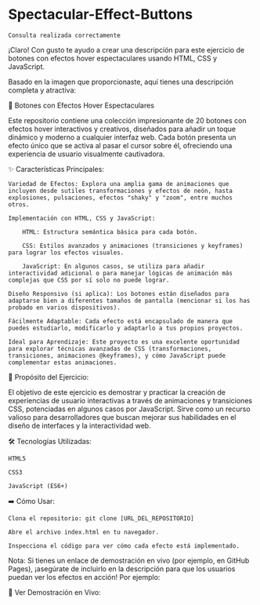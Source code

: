 # Spectacular-Effect-Buttons
    Consulta realizada correctamente

¡Claro! Con gusto te ayudo a crear una descripción para este ejercicio de botones con efectos hover espectaculares usando HTML, CSS y JavaScript.

Basado en la imagen que proporcionaste, aquí tienes una descripción completa y atractiva:

🚀 Botones con Efectos Hover Espectaculares

Este repositorio contiene una colección impresionante de 20 botones con efectos hover interactivos y creativos, diseñados para añadir un toque dinámico y moderno a cualquier interfaz web. Cada botón presenta un efecto único que se activa al pasar el cursor sobre él, ofreciendo una experiencia de usuario visualmente cautivadora.

✨ Características Principales:

    Variedad de Efectos: Explora una amplia gama de animaciones que incluyen desde sutiles transformaciones y efectos de neón, hasta explosiones, pulsaciones, efectos "shaky" y "zoom", entre muchos otros.

    Implementación con HTML, CSS y JavaScript:

        HTML: Estructura semántica básica para cada botón.

        CSS: Estilos avanzados y animaciones (transiciones y keyframes) para lograr los efectos visuales.

        JavaScript: En algunos casos, se utiliza para añadir interactividad adicional o para manejar lógicas de animación más complejas que CSS por sí solo no puede lograr.

    Diseño Responsivo (si aplica): Los botones están diseñados para adaptarse bien a diferentes tamaños de pantalla (mencionar si los has probado en varios dispositivos).

    Fácilmente Adaptable: Cada efecto está encapsulado de manera que puedes estudiarlo, modificarlo y adaptarlo a tus propios proyectos.

    Ideal para Aprendizaje: Este proyecto es una excelente oportunidad para explorar técnicas avanzadas de CSS (transformaciones, transiciones, animaciones @keyframes), y cómo JavaScript puede complementar estas animaciones.

🎯 Propósito del Ejercicio:

El objetivo de este ejercicio es demostrar y practicar la creación de experiencias de usuario interactivas a través de animaciones y transiciones CSS, potenciadas en algunos casos por JavaScript. Sirve como un recurso valioso para desarrolladores que buscan mejorar sus habilidades en el diseño de interfaces y la interactividad web.

🛠️ Tecnologías Utilizadas:

    HTML5

    CSS3

    JavaScript (ES6+)

➡️ Cómo Usar:

    Clona el repositorio: git clone [URL_DEL_REPOSITORIO]

    Abre el archivo index.html en tu navegador.

    Inspecciona el código para ver cómo cada efecto está implementado.

Nota: Si tienes un enlace de demostración en vivo (por ejemplo, en GitHub Pages), ¡asegúrate de incluirlo en la descripción para que los usuarios puedan ver los efectos en acción! Por ejemplo:

🔗 Ver Demostración en Vivo: 
